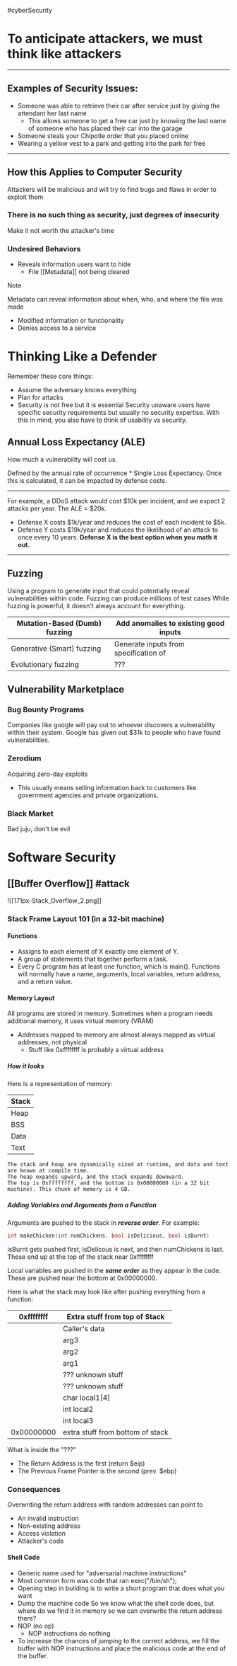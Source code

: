 #cyberSecurity 
# To anticipate attackers, we must think like attackers

___
## Examples of Security Issues:
* Someone was able to retrieve their car after service just by giving the attendant her last name
	* This allows someone to get a free car just by knowing the last name of someone who has placed their car into the garage
* Someone steals your Chipotle order that you placed online
* Wearing a yellow vest to a park and getting into the park for free
---
## How this Applies to Computer Security
Attackers will be malicious and will try to find bugs and flaws in order to exploit them
### There is no such thing as security, just degrees of insecurity
Make it not worth the attacker's time
### Undesired Behaviors
* Reveals information users want to hide
	* File [[Metadata]] not being cleared

> [!NOTE]
> Metadata can reveal information about when, who, and where the file was made

* Modified information or functionality
* Denies access to a service
# Thinking Like a Defender
Remember these core things:
* Assume the adversary knows everything
* Plan for attacks
* Security is not free but it is essential
Security unaware users have specific security requirements but usually no security expertise. With this in mind, you also have to think of usability vs security. 
## Annual Loss Expectancy (ALE)
How much a vulnerability will cost us.

Defined by the annual rate of occurrence * Single Loss Expectancy. Once this is calculated, it can be impacted by defense costs.  

___
For example, a DDoS attack would cost $10k per incident, and we expect 2 attacks per year. The ALE = $20k. 
* Defense X costs $1k/year and reduces the cost of each incident to $5k. 
* Defense Y costs $19k/year and reduces the likelihood of an attack to once every 10 years.
**Defense X is the best option when you math it out.**
___
## Fuzzing
Using a program to generate input that could potentially reveal vulnerabilities within code.
	Fuzzing can produce millions of test cases
	While fuzzing is powerful, it doesn't always account for everything.

| Mutation-Based (Dumb) fuzzing | Add anomalies to existing good inputs |
| ---- | ---- |
| Generative (Smart) fuzzing | Generate inputs from specification of |
| Evolutionary fuzzing | ??? |
## Vulnerability Marketplace
### Bug Bounty Programs
Companies like google will pay out to whoever discovers a vulnerability within their system. Google has given out $31k to people who have found vulnerabilities.

### Zerodium
Acquiring zero-day exploits
* This usually means selling information back to customers like government agencies and private organizations.
### Black Market
Bad juju, don't be evil

# Software Security
## [[Buffer Overflow]] #attack
![[171px-Stack_Overflow_2.png]]

### Stack Frame Layout 101 (in a 32-bit machine)
#### Functions
* Assigns to each element of X exactly one element of Y.
* A group of statements that together perform a task.
* Every C program has at least one function, which is main().
Functions will normally have a name, arguments, local variables, return address, and a return value.

#### Memory Layout
All programs are stored in memory. 
Sometimes when a program needs additional memory, it uses virtual memory (VRAM)
* Addresses mapped to memory are almost always mapped as virtual addresses, not physical
	* Stuff like 0xffffffff is probably a virtual address

##### How it looks
Here is a representation of memory:

| Stack |
| ---- |
| Heap |
| BSS |
| Data |
| Text |
	The stack and heap are dynamically sized at runtime, and data and text are known at compile time.
	The heap expands upward, and the stack expands downward.
	The top is 0xffffffff, and the bottom is 0x00000000 (in a 32 bit machine). This chunk of memory is 4 GB.
##### Adding Variables and Arguments from a Function
Arguments are pushed to the stack in ***reverse order***. For example:
```c
int makeChicken(int numChickens, bool isDelicious, bool isBurnt)
```
isBurnt gets pushed first, isDelicous is next, and then numChickens is last. These end up at the top of the stack near 0xffffffff

Local variables are pushed in the ***same order*** as they appear in the code. These are pushed near the bottom at 0x00000000. 

Here is what the stack may look like after pushing everything from a function:

| 0xffffffff | Extra stuff from top of Stack |
| ---- | ---- |
|  | Caller's data |
|  | arg3 |
|  | arg2 |
|  | arg1 |
|  | ??? unknown stuff |
|  | ??? unknown stuff |
|  | char local1[4] |
|  | int local2 |
|  | int local3 |
| 0x00000000 | extra stuff from bottom of stack |
What is inside the "???"
* The Return Address is the first (return $eip)
* The Previous Frame Pointer is the second (prev. $ebp)
### Consequences
Overwriting the return address with random addresses can point to
* An invalid instruction
* Non-existing address
* Access violation
* Attacker's code
#### Shell Code
* Generic name used for "adversarial machine instructions"
* Most common form was code that ran exec("/bin/sh");
* Opening step in building is to write a short program that does what you want
* Dump the machine code
So we know what the shell code does, but where do we find it in memory so we can overwrite the return address there?
* NOP (no op)
	* NOP instructions do nothing
* To increase the chances of jumping to the correct address, we fill the buffer with NOP instructions and place the malicious code at the end of the buffer.